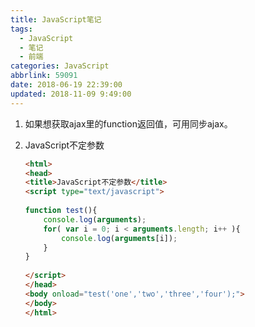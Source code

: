 ```yaml
---
title: JavaScript笔记
tags:
  - JavaScript
  - 笔记
  - 前端
categories: JavaScript
abbrlink: 59091
date: 2018-06-19 22:39:00
updated: 2018-11-09 9:49:00
---
```


1. 如果想获取ajax里的function返回值，可用同步ajax。

2. JavaScript不定参数
    ``` html
    <html>
    <head>
    <title>JavaScript不定参数</title>
    <script type="text/javascript">
     
    function test(){
        console.log(arguments);
        for( var i = 0; i < arguments.length; i++ ){
            console.log(arguments[i]);
        }
    }
     
    </script>
    </head>
    <body onload="test('one','two','three','four');">
    </body>
    </html>
    ```
